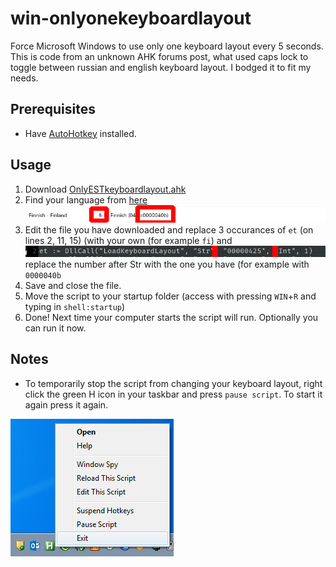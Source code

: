 # win-onlyonekeyboardlayout
Force Microsoft Windows to use only one keyboard layout every 5 seconds.
This is code from an unknown AHK forums post, what used caps lock to toggle between russian and english keyboard layout. I bodged it to fit my needs.

## Prerequisites
 - Have [AutoHotkey](https://www.autohotkey.com/) installed.

## Usage
1. Download [OnlyESTkeyboardlayout.ahk](OnlyESTkeyboardlayout.ahk)
2. Find your language from [here](https://docs.microsoft.com/en-us/windows-hardware/manufacture/desktop/default-input-locales-for-windows-language-packs)
![guiding image](lang.png)
3. Edit the file you have downloaded and replace 3 occurances of `et` (on lines 2, 11, 15) (with your own (for example `fi`) and 
![number example](numbr.png)
replace the number after Str with the one you have (for example with `0000040b`
4. Save and close the file.
5. Move the script to your startup folder (access with pressing `WIN`+`R` and typing in `shell:startup`)
6. Done! Next time your computer starts the script will run. Optionally you can run it now.

## Notes
 - To temporarily stop the script from changing your keyboard layout, right click the green H icon in your taskbar and press `pause script`. To start it again press it again.
 
 ![pausing script example](seahk.png)
